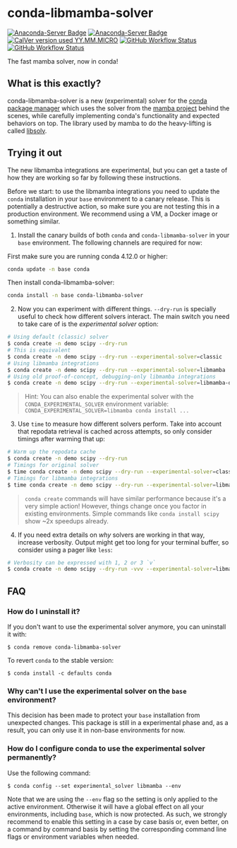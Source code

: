 # conda-libmamba-solver

[![Anaconda-Server Badge](https://anaconda.org/conda-canary/conda-libmamba-solver/badges/version.svg)](https://anaconda.org/conda-canary/conda-libmamba-solver)
[![Anaconda-Server Badge](https://anaconda.org/conda-canary/conda-libmamba-solver/badges/latest_release_date.svg)](https://anaconda.org/conda-canary/conda-libmamba-solver)
[![CalVer version used YY.MM.MICRO](https://img.shields.io/badge/calver-YY.MM.MICRO-22bfda.svg?style=flat-square)](https://calver.org)
[![GitHub Workflow Status](https://img.shields.io/github/workflow/status/conda-incubator/conda-libmamba-solver/CI?label=CI&logo=github&style=flat-square)](https://github.com/conda-incubator/conda-libmamba-solver/actions/workflows/ci.yml)
[![GitHub Workflow Status](https://img.shields.io/github/workflow/status/conda-incubator/conda-libmamba-solver/Canary%20builds?label=Canary%20builds&logo=github&style=flat-square)](https://github.com/conda-incubator/conda-libmamba-solver/actions/workflows/builds-canary.yaml)

The fast mamba solver, now in conda!

## What is this exactly?

conda-libmamba-solver is a new (experimental) solver for the
[conda package manager](https://docs.conda.io/) which uses the solver from the
[mamba project](https://mamba.readthedocs.io/) behind the scenes, while
carefully implementing conda's functionality and expected behaviors on top.
The library used by mamba to do the heavy-lifting is called [libsolv](https://github.com/openSUSE/libsolv).

## Trying it out

The new libmamba integrations are experimental, but you can get a taste of how they are working
so far by following these instructions.

Before we start: to use the libmamba integrations you need to update the `conda` installation
in your `base` environment to a canary release. This is potentially a destructive action, so
make sure you are not testing this in a production environment. We recommend using a VM, a Docker
image or something similar.

1. Install the canary builds of both `conda` and `conda-libmamba-solver` in your `base` environment.
The following channels are required for now:

First make sure you are running conda 4.12.0 or higher:
```bash
conda update -n base conda
```

Then install conda-libmamba-solver:
```bash
conda install -n base conda-libmamba-solver
```

2. Now you can experiment with different things. `--dry-run` is specially useful to check how
different solvers interact. The main switch you need to take care of is the _experimental solver_
option:

```bash
# Using default (classic) solver
$ conda create -n demo scipy --dry-run
# This is equivalent
$ conda create -n demo scipy --dry-run --experimental-solver=classic
# Using libmamba integrations
$ conda create -n demo scipy --dry-run --experimental-solver=libmamba
# Using old proof-of-concept, debugging-only libmamba integrations
$ conda create -n demo scipy --dry-run --experimental-solver=libmamba-draft
```

> Hint: You can also enable the experimental solver with the `CONDA_EXPERIMENTAL_SOLVER`
> environment variable: `CONDA_EXPERIMENTAL_SOLVER=libmamba conda install ...`

3. Use `time` to measure how different solvers perform. Take into account that repodata
retrieval is cached across attempts, so only consider timings after warming that up:

```bash
# Warm up the repodata cache
$ conda create -n demo scipy --dry-run
# Timings for original solver
$ time conda create -n demo scipy --dry-run --experimental-solver=classic
# Timings for libmamba integrations
$ time conda create -n demo scipy --dry-run --experimental-solver=libmamba
```

> `conda create` commands will have similar performance because it's a very simple action! However,
> things change once you factor in existing environments. Simple commands like `conda install scipy`
> show ~2x speedups already.

4. If you need extra details on _why_ solvers are working in that way, increase verbosity. Output
might get too long for your terminal buffer, so consider using a pager like `less`:

```bash
# Verbosity can be expressed with 1, 2 or 3 `v`
$ conda create -n demo scipy --dry-run -vvv --experimental-solver=libmamba  2>&1 | less
```

## FAQ

### How do I uninstall it?

If you don't want to use the experimental solver anymore, you can uninstall it with:

```
$ conda remove conda-libmamba-solver
```

To revert `conda` to the stable version:

```
$ conda install -c defaults conda
```

### Why can't I use the experimental solver on the `base` environment?

This decision has been made to protect your `base` installation from unexpected changes. This
package is still in a experimental phase and, as a result, you can only use it in non-base
environments for now.

### How do I configure conda to use the experimental solver permanently?

Use the following command:

```
$ conda config --set experimental_solver libmamba --env
```

Note that we are using the `--env` flag so the setting is only applied to the active
environment. Otherwise it will have a global effect on all your environments, including `base`,
which is now protected. As such, we strongly recommend to enable this setting in a case by case
basis or, even better, on a command by command basis by setting the corresponding command line flags
or environment variables when needed.
